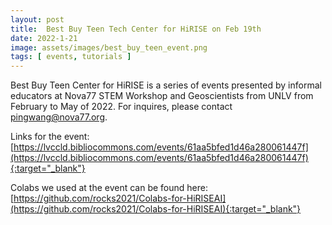```yaml
---
layout: post
title:  Best Buy Teen Tech Center for HiRISE on Feb 19th
date: 2022-1-21
image: assets/images/best_buy_teen_event.png
tags: [ events, tutorials ]
---
```


Best Buy Teen Center for HiRISE is a series of events presented by informal educators at Nova77 STEM Workshop and Geoscientists from UNLV from February to May of 2022. For inquires, please contact pingwang@nova77.org.

Links for the event: [https://lvccld.bibliocommons.com/events/61aa5bfed1d46a280061447f](https://lvccld.bibliocommons.com/events/61aa5bfed1d46a280061447f){:target="_blank"}

Colabs we used at the event can be found here: [https://github.com/rocks2021/Colabs-for-HiRISEAI](https://github.com/rocks2021/Colabs-for-HiRISEAI){:target="_blank"}
